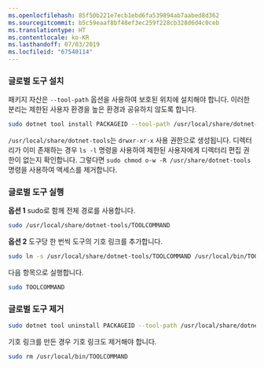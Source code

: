 ```yaml
---
ms.openlocfilehash: 85f50b221e7ecb1ebd6fa539894ab7aabed8d362
ms.sourcegitcommit: b5c59eaaf8bf48ef3ec259f228cb328d6d4c0ceb
ms.translationtype: HT
ms.contentlocale: ko-KR
ms.lasthandoff: 07/03/2019
ms.locfileid: "67540114"
---
```

### <a name="install-the-global-tool"></a>글로벌 도구 설치

패키지 자산은 `--tool-path` 옵션을 사용하여 보호된 위치에 설치해야 합니다. 이러한 분리는 제한된 사용자 환경을 높은 환경과 공유하지 않도록 합니다.

```bash
sudo dotnet tool install PACKAGEID --tool-path /usr/local/share/dotnet-tools
```

`/usr/local/share/dotnet-tools`는 `drwxr-xr-x` 사용 권한으로 생성됩니다. 디렉터리가 이미 존재하는 경우 `ls -l` 명령을 사용하여 제한된 사용자에게 디렉터리 편집 권한이 없는지 확인합니다. 그렇다면 `sudo chmod o-w -R /usr/share/dotnet-tools` 명령을 사용하여 액세스를 제거합니다.

### <a name="run-the-global-tool"></a>글로벌 도구 실행

**옵션 1** sudo로 함께 전체 경로를 사용합니다.

```bash
sudo /usr/local/share/dotnet-tools/TOOLCOMMAND
```

**옵션 2** 도구당 한 번씩 도구의 기호 링크를 추가합니다.

```bash
sudo ln -s /usr/local/share/dotnet-tools/TOOLCOMMAND /usr/local/bin/TOOLCOMMAND
```

다음 항목으로 실행합니다.

```bash
sudo TOOLCOMMAND
```

### <a name="uninstall-the-global-tool"></a>글로벌 도구 제거

```bash
sudo dotnet tool uninstall PACKAGEID --tool-path /usr/local/share/dotnet-tools
```

기호 링크를 만든 경우 기호 링크도 제거해야 합니다.

```bash
sudo rm /usr/local/bin/TOOLCOMMAND
```
